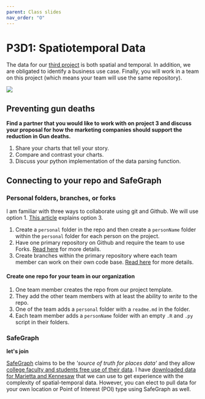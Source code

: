 ```yaml
---
parent: Class slides
nav_order: "O"
---
```


# P3D1: Spatiotemporal Data

The data for our [third project](https://github.com/KSUDS/p3_spatial) is both spatial and temporal. In addition, we are obligated to identify a business use case. Finally, you will work in a team on this project (which means your team will use the same repository).

![](https://imgs.xkcd.com/comics/convincing.png)

## Preventing gun deaths

__Find a partner that you would like to work with on project 3 and discuss your proposal for how the marketing companies should support the reduction in Gun deaths.__

1. Share your charts that tell your story.
2. Compare and contrast your charts.
3. Discuss your python implementation of the data parsing function.

## Connecting to your repo and SafeGraph

### Personal folders, branches, or forks

I am familiar with three ways to collaborate using git and Github. We will use option 1.  [This article](https://medium.com/anne-kerrs-blog/using-git-and-github-for-team-collaboration-e761e7c00281) explains option 3. 

1. Create a `personal` folder in the repo and then create a `personName` folder within the `personal` folder for each person on the project.
2. Have one primary repository on Github and require the team to use Forks. [Read here](https://docs.github.com/en/github/collaborating-with-pull-requests/working-with-forks/about-forks) for more details.
3. Create branches within the primary repository where each team member can work on their own code base. [Read here](https://medium.com/anne-kerrs-blog/using-git-and-github-for-team-collaboration-e761e7c00281) for more details.

#### Create one repo for your team in our organization

1. One team member creates the repo from our project template.
2. They add the other team members with at least the ability to _write_ to the repo.
3. One of the team adds a `personal` folder with a `readme.md` in the folder.
4. Each team member adds a `personName` folder with an empty `.R` and `.py` script in their folders.

### SafeGraph

__let's join__

[SafeGraph](https://www.safegraph.com/) claims to be the _'source of truth for places data'_ and they allow [college faculty and students free use of their data](https://www.safegraph.com/academics). I have [downloaded data for Marietta and Kennesaw](https://github.com/KSUDS/safegraph_data) that we can use to get experience with the complexity of spatial-temporal data. However, you can elect to pull data for your own location or Point of Interest (POI) type using SafeGraph as well.


